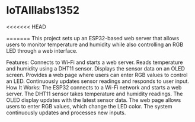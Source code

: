 # IoTAlllabs1352
<<<<<<< HEAD

======= This project sets up an ESP32-based web server that allows users to monitor temperature and humidity while also controlling an RGB LED through a web interface.

Features:
Connects to Wi-Fi and starts a web server.
Reads temperature and humidity using a DHT11 sensor.
Displays the sensor data on an OLED screen.
Provides a web page where users can enter RGB values to control an LED.
Continuously updates sensor readings and responds to user input.
How It Works:
The ESP32 connects to a Wi-Fi network and starts a web server.
The DHT11 sensor takes temperature and humidity readings.
The OLED display updates with the latest sensor data.
The web page allows users to enter RGB values, which change the LED color.
The system continuously updates and processes new inputs.
